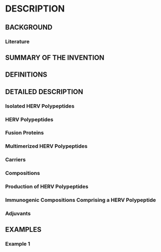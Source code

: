 # DESCRIPTION

## BACKGROUND

### Literature

## SUMMARY OF THE INVENTION

## DEFINITIONS

## DETAILED DESCRIPTION

### Isolated HERV Polypeptides

### HERV Polypeptides

### Fusion Proteins

### Multimerized HERV Polypeptides

### Carriers

### Compositions

### Production of HERV Polypeptides

### Immunogenic Compositions Comprising a HERV Polypeptide

### Adjuvants

## EXAMPLES

### Example 1


